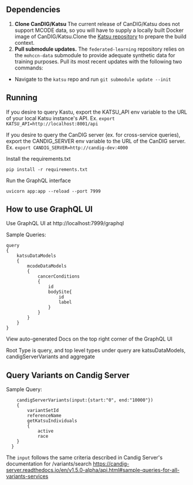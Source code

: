 ## Dependencies
1. **Clone CanDIG/Katsu** The current release of CanDIG/Katsu does not support MCODE data, so you will have to supply a locally built Docker image of CanDIG/Katsu.Clone the [Katsu repository](https://github.com/CanDIG/katsu) to prepare the build context.
2. **Pull submodule updates.** The `federated-learning` repository relies on the `mohccn-data` submodule to provide adequate synthetic data for training purposes. Pull its most recent updates with the following two commands:
- Navigate to the `katsu` repo and run `git submodule update --init`

## Running

If you desire to query Kastu, export the KATSU_API env variable to the URL of your local Katsu instance's API. Ex. `export KATSU_API=http://localhost:8001/api`

If you desire to query the CanDIG server (ex. for cross-service queries), export the CANDIG_SERVER env variable to the URL of the CanDIG server. Ex. `export CANDIG_SERVER=http://candig-dev:4000`

Install the requirements.txt
```
pip install -r requirements.txt
```

Run the GraphQL interface
``` 
uvicorn app:app --reload --port 7999
```

## How to use GraphQL UI
Use GraphQL UI at http://localhost:7999/graphql

Sample Queries:
```
query
{
    katsuDataModels
    {
        mcodeDataModels
        {
            cancerConditions
            {
                id
                bodySite{
                    id
                    label
                }
            }
        }
    }
}
```

View auto-generated Docs on the top right corner of the GraphQL UI

Root Type is query, and top level types under query are katsuDataModels, candigServerVariants and aggregate

## Query Variants on Candig Server
Sample Query:
```
    candigServerVariants(input:{start:"0", end:"10000"})
    {
        variantSetId
        referenceName
        getKatsuIndividuals
        {
            active
            race
    }
  }
```
The `input` follows the same criteria described in Candig Server's documentation for /variants/search https://candig-server.readthedocs.io/en/v1.5.0-alpha/api.html#sample-queries-for-all-variants-services